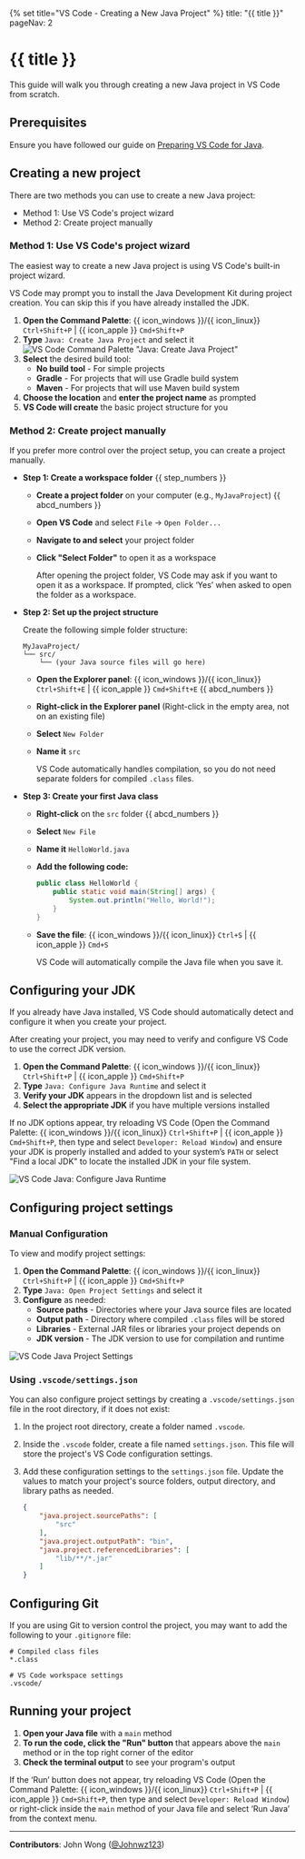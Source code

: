 {% set title="VS Code - Creating a New Java Project" %}
<frontmatter>
  title: "{{ title }}"
  pageNav: 2
</frontmatter>

<include src="vscode.md#wip-warning" />

# {{ title }}

This guide will walk you through creating a new Java project in VS Code from scratch.

## Prerequisites

<div id="vsc-java-prereq">

Ensure you have followed our guide on [Preparing VS Code for Java](vscPreparingForJava.html).
</div>

## Creating a new project

There are two methods you can use to create a new Java project:

* Method 1: Use VS Code's project wizard
* Method 2: Create project manually

### Method 1: Use VS Code's project wizard

The easiest way to create a new Java project is using VS Code's built-in project wizard.

<box type="info" seamless>

VS Code may prompt you to install the Java Development Kit during project creation. You can skip this if you have already installed the JDK.
</box>

1. **Open the Command Palette**: {{ icon_windows }}/{{ icon_linux}} `Ctrl+Shift+P` | {{ icon_apple }} `Cmd+Shift+P`
1. **Type** `Java: Create Java Project` and select it
![VS Code Command Palette "Java: Create Java Project"](images/vscodeNewJavaProject/VSCodeCommandPaletteJavaCreateJavaProject.png)
1. **Select** the desired build tool:
   * **No build tool** - For simple projects
   * **Gradle** - For projects that will use Gradle build system
   * **Maven** - For projects that will use Maven build system
1. **Choose the location** and **enter the project name** as prompted
1. **VS Code will create** the basic project structure for you

### Method 2: Create project manually

If you prefer more control over the project setup, you can create a project manually.

* ****Step 1: Create a workspace folder**** {{ step_numbers }}
  * **Create a project folder** on your computer (e.g., `MyJavaProject`) {{ abcd_numbers }}
  * **Open VS Code** and select `File` → `Open Folder...`
  * **Navigate to and select** your project folder
  * **Click "Select Folder"** to open it as a workspace

    <box type="info" seamless>

    After opening the project folder, VS Code may ask if you want to open it as a workspace. If prompted, click ‘Yes’ when asked to open the folder as a workspace.
    </box>

* ****Step 2: Set up the project structure****

  Create the following simple folder structure:

  ```text
  MyJavaProject/
  └── src/
      └── (your Java source files will go here)
  ```

  * **Open the Explorer panel**: {{ icon_windows }}/{{ icon_linux}} `Ctrl+Shift+E` | {{ icon_apple }} `Cmd+Shift+E` {{ abcd_numbers }}
  * **Right-click in the Explorer panel** (Right-click in the empty area, not on an existing file)
  * **Select** `New Folder`
  * **Name it** `src`

    <box type="info" seamless>

    VS Code automatically handles compilation, so you do not need separate folders for compiled `.class` files.
    </box>

* ****Step 3: Create your first Java class****

  * **Right-click** on the `src` folder {{ abcd_numbers }}
  * **Select** `New File`
  * **Name it** `HelloWorld.java`
  * **Add the following code:**

    ```java
    public class HelloWorld {
        public static void main(String[] args) {
            System.out.println("Hello, World!");
        }
    }
    ```

  *  **Save the file**: {{ icon_windows }}/{{ icon_linux}} `Ctrl+S` | {{ icon_apple }} `Cmd+S`
     <box type="info" seamless>

     VS Code will automatically compile the Java file when you save it.
     </box>

## Configuring your JDK

<div id="vsc-java-configure-jdk">

<box type="tip" seamless>

If you already have Java installed, VS Code should automatically detect and configure it when you create your project.
</box>

After creating your project, you may need to verify and configure VS Code to use the correct JDK version.

1. **Open the Command Palette**: {{ icon_windows }}/{{ icon_linux}} `Ctrl+Shift+P` | {{ icon_apple }} `Cmd+Shift+P`
1. **Type** `Java: Configure Java Runtime` and select it
1. **Verify your JDK** appears in the dropdown list and is selected
1. **Select the appropriate JDK** if you have multiple versions installed

<box type="info" seamless>

If no JDK options appear, try reloading VS Code (Open the Command Palette: {{ icon_windows }}/{{ icon_linux}} `Ctrl+Shift+P` | {{ icon_apple }} `Cmd+Shift+P`, then type and select `Developer: Reload Window`) and ensure your JDK is properly installed and added to your system’s `PATH` or select "Find a local JDK" to locate the installed JDK in your file system.
</box>

![VS Code Java: Configure Java Runtime](images/vscodeNewJavaProject/VSCodeJavaConfigureJavaRuntime.png)

</div>

## Configuring project settings

<div id="vsc-java-configure-project-settings">

### Manual Configuration

To view and modify project settings:

1. **Open the Command Palette**: {{ icon_windows }}/{{ icon_linux}} `Ctrl+Shift+P` | {{ icon_apple }} `Cmd+Shift+P`
1. **Type** `Java: Open Project Settings` and select it
1. **Configure** as needed:
   * **Source paths** - Directories where your Java source files are located
   * **Output path** - Directory where compiled `.class` files will be stored
   * **Libraries** - External JAR files or libraries your project depends on
   * **JDK version** - The JDK version to use for compilation and runtime

![VS Code Java Project Settings](images/vscodeNewJavaProject/VSCodeJavaProjectSettings.png)

### Using `.vscode/settings.json`

You can also configure project settings by creating a `.vscode/settings.json` file in the root directory, if it does not exist:

1. In the project root directory, create a folder named `.vscode`.
1. Inside the `.vscode` folder, create a file named `settings.json`. This file will store the project's VS Code configuration settings.
1. Add these configuration settings to the `settings.json` file. Update the values to match your project's source folders, output directory, and library paths as needed.

    ```json
    {
        "java.project.sourcePaths": [
            "src"
        ],
        "java.project.outputPath": "bin",
        "java.project.referencedLibraries": [
            "lib/**/*.jar"
        ]
    }
    ```

</div>

## Configuring Git

If you are using Git to version control the project, you may want to add the following to your `.gitignore` file:

```gitignore
# Compiled class files
*.class

# VS Code workspace settings
.vscode/
```

## Running your project

<div id="vsc-java-run-project">

1. **Open your Java file** with a `main` method
1. **To run the code, click the "Run" button** that appears above the `main` method or in the top right corner of the editor
1. **Check the terminal output** to see your program's output

<box type="info" seamless>

If the ‘Run’ button does not appear, try reloading VS Code (Open the Command Palette: {{ icon_windows }}/{{ icon_linux}} `Ctrl+Shift+P` | {{ icon_apple }} `Cmd+Shift+P`, then type and select `Developer: Reload Window`) or right-click inside the `main` method of your Java file and select ‘Run Java’ from the context menu.
</box>

</div>

---

**Contributors**: John Wong ([@Johnwz123](https://github.com/Johnwz123))
